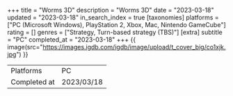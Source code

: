 +++
title = "Worms 3D"
description = "Worms 3D"
date = "2023-03-18"
updated = "2023-03-18"
in_search_index = true
[taxonomies]
platforms = ["PC (Microsoft Windows), PlayStation 2, Xbox, Mac, Nintendo GameCube"]
rating = []
genres = ["Strategy, Turn-based strategy (TBS)"]
[extra]
subtitle = "PC"
completed_at = "2023-03-18"
+++
{{ image(src="https://images.igdb.com/igdb/image/upload/t_cover_big/co1xjk.jpg") }}

|              |            |
| ------------ | ---------- |
| Platforms    | PC |
| Completed at | 2023/03/18 |

